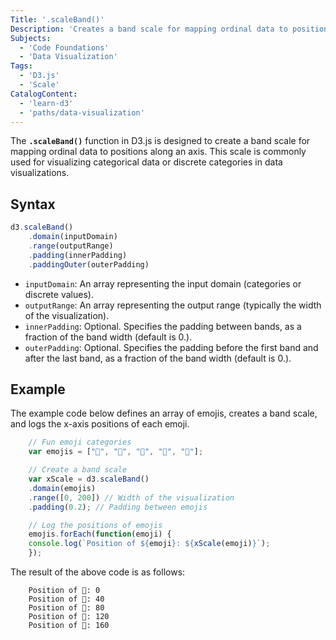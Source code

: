 ```yaml
---
Title: '.scaleBand()'
Description: 'Creates a band scale for mapping ordinal data to positions along an axis in D3.js.'
Subjects:
  - 'Code Foundations'
  - 'Data Visualization'
Tags:
  - 'D3.js'
  - 'Scale'
CatalogContent:
  - 'learn-d3'
  - 'paths/data-visualization'
---
```


The **`.scaleBand()`** function in D3.js is designed to create a band scale for mapping ordinal data to positions along an axis. This scale is commonly used for visualizing categorical data or discrete categories in data visualizations.

## Syntax

```javascript
d3.scaleBand()
    .domain(inputDomain)
    .range(outputRange)
    .padding(innerPadding)
    .paddingOuter(outerPadding)
```

- `inputDomain`: An array representing the input domain (categories or discrete values).
- `outputRange`: An array representing the output range (typically the width of the visualization).
- `innerPadding`: Optional. Specifies the padding between bands, as a fraction of the band width (default is 0.).
- `outerPadding`: Optional. Specifies the padding before the first band and after the last band, as a fraction of the band width (default is 0.).

## Example

The example code below defines an array of emojis, creates a band scale, and logs the x-axis positions of each emoji.

```js
    // Fun emoji categories
    var emojis = ["🍎", "🍌", "🍇", "🍊", "🍓"];

    // Create a band scale
    var xScale = d3.scaleBand()
    .domain(emojis)
    .range([0, 200]) // Width of the visualization
    .padding(0.2); // Padding between emojis

    // Log the positions of emojis
    emojis.forEach(function(emoji) {
    console.log(`Position of ${emoji}: ${xScale(emoji)}`);
    });
```

The result of the above code is as follows:

```shell
    Position of 🍎: 0
    Position of 🍌: 40
    Position of 🍇: 80
    Position of 🍊: 120
    Position of 🍓: 160
```
